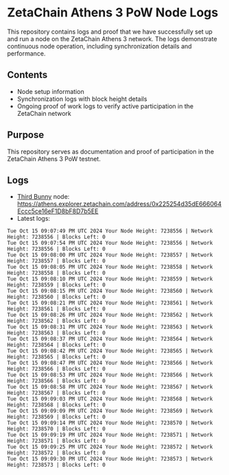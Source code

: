 # ZetaChain Athens 3 PoW Node Logs
This repository contains logs and proof that we have successfully set up and run a node on the ZetaChain Athens 3 network. The logs demonstrate continuous node operation, including synchronization details and performance.

## Contents
- Node setup information
- Synchronization logs with block height details
- Ongoing proof of work logs to verify active participation in the ZetaChain network

## Purpose
This repository serves as documentation and proof of participation in the ZetaChain Athens 3 PoW testnet.

## Logs

- [Third Bunny](https://thirdbunny.xyz/) node: https://athens.explorer.zetachain.com/address/0x225254d35dE666064Eccc5ce16eF1D8bF8D7b5EE
- Latest logs:
```
Tue Oct 15 09:07:49 PM UTC 2024 Your Node Height: 7238556 | Network Height: 7238556 | Blocks Left: 0
Tue Oct 15 09:07:54 PM UTC 2024 Your Node Height: 7238556 | Network Height: 7238556 | Blocks Left: 0
Tue Oct 15 09:08:00 PM UTC 2024 Your Node Height: 7238557 | Network Height: 7238557 | Blocks Left: 0
Tue Oct 15 09:08:05 PM UTC 2024 Your Node Height: 7238558 | Network Height: 7238558 | Blocks Left: 0
Tue Oct 15 09:08:10 PM UTC 2024 Your Node Height: 7238559 | Network Height: 7238559 | Blocks Left: 0
Tue Oct 15 09:08:15 PM UTC 2024 Your Node Height: 7238560 | Network Height: 7238560 | Blocks Left: 0
Tue Oct 15 09:08:21 PM UTC 2024 Your Node Height: 7238561 | Network Height: 7238561 | Blocks Left: 0
Tue Oct 15 09:08:26 PM UTC 2024 Your Node Height: 7238562 | Network Height: 7238562 | Blocks Left: 0
Tue Oct 15 09:08:31 PM UTC 2024 Your Node Height: 7238563 | Network Height: 7238563 | Blocks Left: 0
Tue Oct 15 09:08:37 PM UTC 2024 Your Node Height: 7238564 | Network Height: 7238564 | Blocks Left: 0
Tue Oct 15 09:08:42 PM UTC 2024 Your Node Height: 7238565 | Network Height: 7238565 | Blocks Left: 0
Tue Oct 15 09:08:47 PM UTC 2024 Your Node Height: 7238566 | Network Height: 7238566 | Blocks Left: 0
Tue Oct 15 09:08:53 PM UTC 2024 Your Node Height: 7238566 | Network Height: 7238566 | Blocks Left: 0
Tue Oct 15 09:08:58 PM UTC 2024 Your Node Height: 7238567 | Network Height: 7238567 | Blocks Left: 0
Tue Oct 15 09:09:03 PM UTC 2024 Your Node Height: 7238568 | Network Height: 7238568 | Blocks Left: 0
Tue Oct 15 09:09:09 PM UTC 2024 Your Node Height: 7238569 | Network Height: 7238569 | Blocks Left: 0
Tue Oct 15 09:09:14 PM UTC 2024 Your Node Height: 7238570 | Network Height: 7238570 | Blocks Left: 0
Tue Oct 15 09:09:19 PM UTC 2024 Your Node Height: 7238571 | Network Height: 7238571 | Blocks Left: 0
Tue Oct 15 09:09:25 PM UTC 2024 Your Node Height: 7238572 | Network Height: 7238572 | Blocks Left: 0
Tue Oct 15 09:09:30 PM UTC 2024 Your Node Height: 7238573 | Network Height: 7238573 | Blocks Left: 0
```
